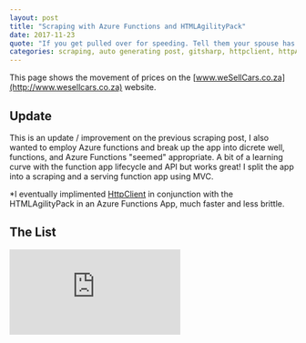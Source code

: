 ```yaml
---
layout: post 
title: "Scraping with Azure Functions and HTMLAgilityPack" 
date: 2017-11-23
quote: "If you get pulled over for speeding. Tell them your spouse has diarrhoea. — Phil Dunphy [Phil’s - osophy]"
categories: scraping, auto generating post, gitsharp, httpclient, httpAgilityPack, azure functions
---
```

This page shows the movement of prices on the [www.weSellCars.co.za](http://www.wesellcars.co.za) website.

## Update

This is an update / improvement on the previous scraping post, I also wanted to employ Azure functions and break up the app into dicrete well, functions, and Azure Functions "seemed" appropriate. A bit of a learning curve with the function app lifecycle and API but works great! I split the app into a scraping and a serving function app using MVC.

*I eventually implimented [HttpClient](https://msdn.microsoft.com/en-us/library/system.net.http.httpclient(v=vs.118).aspx) in conjunction with the HTMLAgilityPack in an Azure Functions App, much faster and less brittle.


## The List
<iframe frameborder="0" scrolling="no" onload="resizeIframe(this)" 
style="max-width: 100%; width=100%;border-width: 0px;
    vertical-align: middle;"	src="https://exposewesellcars.azurewebsites.net/api/ExposeHtml?code=Pb38/cyv8YxMMFR4VMKOcyHdun8gK7MafQq3lGQWppO9zkNTJv8/xA=="></iframe>

<script>
  function resizeIframe(obj) {
    obj.style.height = obj.contentWindow.document.body.scrollHeight + 'px';
  }
</script>